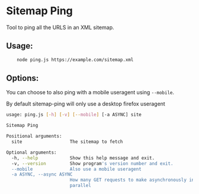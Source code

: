 # Sitemap Ping

Tool to ping all the URLS in an XML sitemap.


## Usage: 

```sh
    node ping.js https://example.com/sitemap.xml
```

## Options:

You can choose to also ping with a mobile useragent using `--mobile`.

By default sitemap-ping will only use a desktop firefox useragent


```sh
usage: ping.js [-h] [-v] [--mobile] [-a ASYNC] site

Sitemap Ping

Positional arguments:
  site                  The sitemap to fetch

Optional arguments:
  -h, --help            Show this help message and exit.
  -v, --version         Show program's version number and exit.
  --mobile              Also use a mobile useragent
  -a ASYNC, --async ASYNC
                        How many GET requests to make asynchronously in
                        parallel
```
